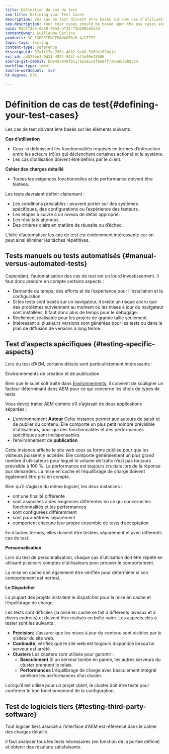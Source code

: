 ```yaml
---
title: Définition de cas de test
seo-title: Defining your Test Cases
description: Vos cas de test doivent être basés sur des cas d’utilisation et le cahier des charges détaillé
seo-description: Your test cases should be based upon the use cases and the detailed requirements specification
uuid: 82dff825-da58-49a2-bf35-f5bb905e523d
contentOwner: Guillaume Carlino
products: SG_EXPERIENCEMANAGER/6.4/SITES
topic-tags: testing
content-type: reference
discoiquuid: 87a1f27a-765e-4882-9c06-5909e1610e1d
exl-id: ad529be3-9d31-492f-943f-ef3e99e13586
source-git-commit: bd94d3949f0117aa3e1c9f0e84f7293a5d6b03b4
workflow-type: tm+mt
source-wordcount: '529'
ht-degree: 95%

---
```


# Définition de cas de test{#defining-your-test-cases}

Les cas de test doivent être basés sur les éléments suivants :

**Cas d’utilisation**

* Ceux-ci définissent les fonctionnalités requises en termes d’interaction entre les acteurs (rôles qui déclenchent certaines actions) et le système.
* Les cas d’utilisation doivent être définis par le client.

**Cahier des charges détaillé**

* Toutes les exigences fonctionnelles et de performance doivent être testées.

Les tests devraient définir clairement :

* Les conditions préalables : peuvent porter sur des systèmes spécifiques, des configurations ou l’expérience des testeurs.
* Les étapes à suivre à un niveau de détail approprié.
* Les résultats attendus.
* Des critères clairs en matière de réussite ou d’échec.

L’idée d’automatiser les cas de test est évidemment intéressante car on peut ainsi éliminer les tâches répétitives.

## Tests manuels ou tests automatisés {#manual-versus-automated-tests}

Cependant, l’automatisation des cas de test est un lourd investissement. Il faut donc prendre en compte certains aspects :

* Demande du temps, des efforts et de l’expérience pour l’installation et la configuration.
* Si les tests sont basés sur un navigateur, il existe un risque accru que des problèmes surviennent au moment où les mises à jour du navigateur sont installées. Il faut donc plus de temps pour le débogage.
* Réellement réalisable pour les projets de grande taille seulement.
* Intéressant si plusieurs versions sont générées pour les tests ou dans le plan de diffusion de versions à long terme.

## Test d’aspects spécifiques {#testing-specific-aspects}

Lors du test d’AEM, certains détails sont particulièrement intéressants :

Environnements de création et de publication

Bien que le sujet soit traité dans [Environnements](/help/sites-developing/the-basics.md#environments), il convient de souligner un facteur déterminant dans AEM pour ce qui concerne les choix de types de tests.

Vous devez traiter AEM comme s’il s’agissait de deux applications séparées :

* L’environnement **Auteur**
Cette instance permet aux auteurs de saisir et de publier du contenu.
Elle comporte un plus petit nombre prévisible d’utilisateurs, pour qui des fonctionnalités et des performances spécifiques sont indispensables.
* l’environnement de **publication**

Cette instance affiche le site web sous sa forme publiée pour que les visiteurs puissent y accéder.
Elle comporte généralement un plus grand nombre d’utilisateurs pour lequel le volume de trafic n’est pas toujours prévisible à 100 %. La performance est toujours cruciale lors de la réponse aux demandes. La mise en cache et l’équilibrage de charge doivent également être pris en compte.

Bien qu’il s’agisse du même logiciel, les deux instances :

* ont une finalité différente
* sont associées à des exigences différentes en ce qui concerne les fonctionnalités et les performances
* sont configurées différemment
* sont paramétrées séparément
* comportent chacune leur propre ensemble de tests d’acceptation

En d’autres termes, elles doivent être testées séparément et avec différents cas de test.

**Personnalisation**

Lors du test de personnalisation, chaque cas d’utilisation doit être répété en utilisant plusieurs comptes d’utilisateurs pour prouver le comportement.

La mise en cache doit également être vérifiée pour déterminer si son comportement est normal.

**Le Dispatcher**

La plupart des projets installent le dispatcher pour la mise en cache et l’équilibrage de charge.

Les tests sont difficiles (la mise en cache se fait à différents niveaux et à divers endroits) et doivent être réalisés en boîte noire. Les aspects clés à tester sont les suivants :

* **Précision**; s’assurer que les mises à jour du contenu sont visibles par le visiteur du site web.
* **Continuité**; vérifiez que le site web est toujours disponible lorsqu’un serveur est arrêté.
* **Clusters**
Les clusters sont utilisés pour garantir :
   * **Basculement**
Si un serveur tombe en panne, les autres serveurs du cluster prennent le relais.
   * **Performances**
L’équilibrage de charge avec basculement intégral améliore les performances d’un cluster.

Lorsqu’il est utilisé pour un projet client, le cluster doit être testé pour confirmer le bon fonctionnement de la configuration.

## Test de logiciels tiers {#testing-third-party-software}

Tout logiciel tiers associé à l’interface d’AEM est référencé dans le cahier des charges détaillé.

Il faut analyser tous les tests nécessaires (en fonction de la portée définie) et obtenir des résultats satisfaisants.
